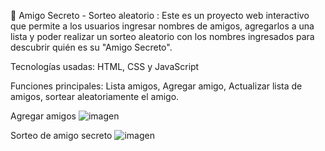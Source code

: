🎁 Amigo Secreto - Sorteo aleatorio : 
Este es un proyecto web interactivo que permite a los usuarios ingresar nombres de amigos,
agregarlos a una lista y poder realizar un sorteo aleatorio con los nombres ingresados para descubrir quién es su "Amigo Secreto". 

Tecnologías usadas: HTML, CSS y JavaScript

Funciones principales:  Lista amigos, Agregar amigo, Actualizar lista de amigos, sortear aleatoriamente el amigo.

Agregar amigos
![imagen](https://github.com/user-attachments/assets/8f1130ec-aafc-4428-adb9-debeab141f6c)

Sorteo de amigo secreto
![imagen](https://github.com/user-attachments/assets/5fbf5cf0-ddd3-4fb1-99a6-340d9675d0db)

